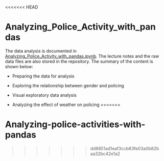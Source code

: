 <<<<<<< HEAD
# Analyzing_Police_Activity_with_pandas

The data analysis is documented in [Analyzing_Police_Activity_with_pandas.ipynb](https://github.com/shubhi-agarwal/Analyzing-police-activities-with-pandas). The lecture notes and the raw data files are also stored in the repository. The summary of the content is shown below:

- Preparing the data for analysis

- Exploring the relationship between gender and policing

- Visual exploratory data analysis

- Analyzing the effect of weather on policing
=======
# Analyzing-police-activities-with-pandas
>>>>>>> dd8851ad1eaf3ccb83fe03a0b82baa32bc42e1a2
